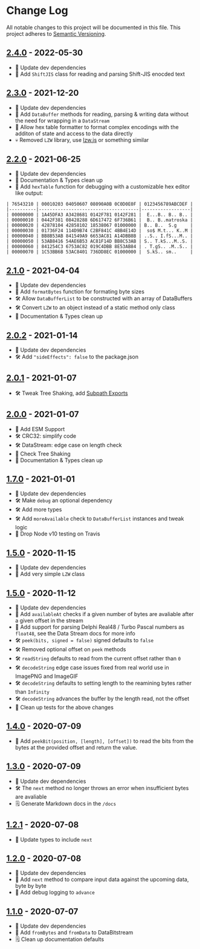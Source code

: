 # Change Log

All notable changes to this project will be documented in this file. This project adheres to [Semantic Versioning](http://semver.org/).

## [2.4.0](https://github.com/uttori/uttori-data-tools/compare/v2.3.0...v2.4.0) - 2022-05-30

- 🎁 Update dev dependencies
- 🧰 Add `ShiftJIS` class for reading and parsing Shift-JIS enocded text

## [2.3.0](https://github.com/uttori/uttori-data-tools/compare/v2.2.0...v2.3.0) - 2021-12-20

- 🎁 Update dev dependencies
- 🧰 Add `DataBuffer` methods for reading, parsing & writing data without the need for wrapping in a `DataStream`
- 🧰 Allow hex table formatter to format complex encodings with the additon of state and access to the data directly
- 💀 Removed `LZW` library, use [lzw.js](https://github.com/antonylesuisse/lzwjs/blob/master/lzw.js) or something similar

## [2.2.0](https://github.com/uttori/uttori-data-tools/compare/v2.1.0...v2.2.0) - 2021-06-25

- 🎁 Update dev dependencies
- 🧹 Documentation & Types clean up
- 🧰 Add `hexTable` function for debugging with a customizable hex editor like output:

```text
| 76543210 | 00010203 04050607 08090A0B 0C0D0E0F | 0123456789ABCDEF |
|----------|-------------------------------------|------------------|
| 00000000 | 1A45DFA3 A3428681 0142F781 0142F281 |  E...B.. B.. B.. |
| 00000010 | 0442F381 08428288 6D617472 6F736B61 |  B.. B..matroska |
| 00000020 | 42878104 42858102 18538067 01000000 | B.. B..  S.g     |
| 00000030 | 01736F24 114D9B74 C2BF841C 4BB4E14D |  so$ M.t... K..M |
| 00000040 | BB8B53AB 841549A9 6653AC81 A14DBB8B | ..S.. I.fS...M.. |
| 00000050 | 53AB8416 54AE6B53 AC81F14D BB8C53AB | S.. T.kS...M..S. |
| 00000060 | 841254C3 6753AC82 019C4DBB 8E53AB84 | . T.gS.. .M..S.. |
| 00000070 | 1C53BB6B 53AC8401 736DD8EC 01000000 |  S.kS.. sm..     |
```

## [2.1.0](https://github.com/uttori/uttori-data-tools/compare/v2.0.2...v2.1.0) - 2021-04-04

- 🎁 Update dev dependencies
- 🧰 Add `formatBytes` function for formating byte sizes
- 🛠 Allow `DataBufferList` to be constructed with an array of DataBuffers
- 🛠 Convert `LZW` to an object instead of a static method only class
- 🧹 Documentation & Types clean up

## [2.0.2](https://github.com/uttori/uttori-data-tools/compare/v2.0.1...v2.0.2) - 2021-01-14

- 🎁 Update dev dependencies
- 🛠 Add `"sideEffects": false` to the package.json

## [2.0.1](https://github.com/uttori/uttori-data-tools/compare/v2.0.0...v2.0.1) - 2021-01-07

- 🛠 Tweak Tree Shaking, add [Subpath Exports](https://nodejs.org/api/packages.html#packages_subpath_exports)

## [2.0.0](https://github.com/uttori/uttori-data-tools/compare/v1.7.0...v2.0.0) - 2021-01-07

- 🧰 Add ESM Support
- 🛠 CRC32: simplify code
- 🛠 DataStream: edge case on length check
- 🧹 Check Tree Shaking
- 🧹 Documentation & Types clean up

## [1.7.0](https://github.com/uttori/uttori-data-tools/compare/v1.5.0...v1.7.0) - 2021-01-01

- 🎁 Update dev dependencies
- 🛠 Make `debug` an optional dependency
- 🛠 Add more types
- 🛠 Add `moreAvailable` check to `DataBufferList` instances and tweak logic
- 🧹 Drop Node v10 testing on Travis

## [1.5.0](https://github.com/uttori/uttori-data-tools/compare/v1.5.0...v1.6.0) - 2020-11-15

- 🎁 Update dev dependencies
- 🧰 Add very simple `LZW` class

## [1.5.0](https://github.com/uttori/uttori-data-tools/compare/v1.4.0...v1.5.0) - 2020-11-12

- 🎁 Update dev dependencies
- 🧰 Add `availableAt` checks if a given number of bytes are avaliable after a given offset in the stream
- 🧰 Add support for parsing Delphi Real48 / Turbo Pascal numbers as `float48`, see the Data Stream docs for more info
- 🛠 `peek(bits, signed = false)` signed defaults to `false`
- 🛠 Removed optional offset on `peek` methods
- 🛠 `readString` defaults to read from the current offset rather than `0`
- 🛠 `decodeString` edge case issues fixed from real world use in ImagePNG and ImageGIF
- 🛠 `decodeString` defaults to setting length to the reamining bytes rather than `Infinity`
- 🛠 `decodeString` advances the buffer by the length read, not the offset
- 🧹 Clean up tests for the above changes

## [1.4.0](https://github.com/uttori/uttori-data-tools/compare/v1.3.0...v1.4.0) - 2020-07-09

- 🧰 Add `peekBit(position, [length], [offset])` to read the bits from the bytes at the provided offset and return the value.

## [1.3.0](https://github.com/uttori/uttori-data-tools/compare/v1.2.1...v1.3.0) - 2020-07-09

- 🎁 Update dev dependencies
- 🛠 The `next` method no longer throws an error when insufficient bytes are avaliable
- 🗒 Generate Markdown docs in the `/docs`

## [1.2.1](https://github.com/uttori/uttori-data-tools/compare/v1.2.0...v1.2.1) - 2020-07-08

- 🧾 Update types to include `next`

## [1.2.0](https://github.com/uttori/uttori-data-tools/compare/v1.1.0...v1.2.0) - 2020-07-08

- 🎁 Update dev dependencies
- 🧰 Add `next` method to compare input data against the upcoming data, byte by byte
- 🧾 Add debug logging to `advance`

## [1.1.0](https://github.com/uttori/uttori-data-tools/compare/v1.0.0...v1.1.0) - 2020-07-07

- 🎁 Update dev dependencies
- 🧰 Add `fromBytes` and `fromData` to DataBitstream
- 🗒 Clean up documentation defaults
